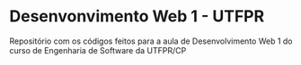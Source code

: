 # Desenvonvimento Web 1 - UTFPR
 Repositório com os códigos feitos para a aula de Desenvolvimento Web 1 do curso de Engenharia de Software da UTFPR/CP
